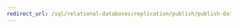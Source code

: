 ```yaml
--- 
redirect_url: /sql/relational-databases/replication/publish/publish-data-and-database-objects 
--- 
```

